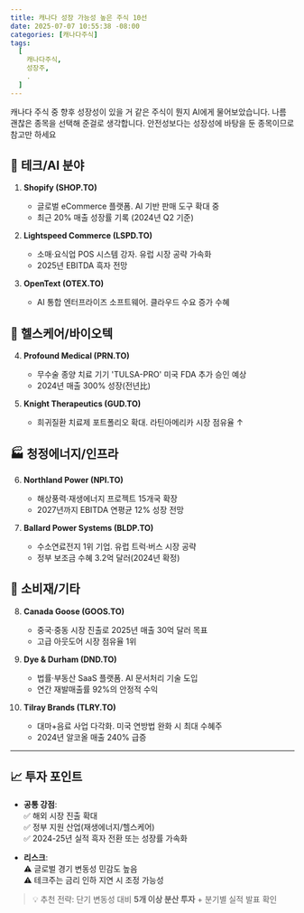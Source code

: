 ```yaml
---
title: 캐나다 성장 가능성 높은 주식 10선
date: 2025-07-07 10:55:38 -08:00
categories: [캐나다주식]
tags:
  [
    캐나다주식,
    성장주,
    .
  ]
---
```


캐나다 주식 중 향후 성장성이 있을 거 같은 주식이 뭔지 AI에게 물어보았습니다. 나름 괜찮은 종목을 선택해 준걸로 생각합니다. 안전성보다는 성장성에 바탕을 둔 종목이므로 참고만 하세요


## 🚀 테크/AI 분야
1. **Shopify (SHOP.TO)**  
   - 글로벌 eCommerce 플랫폼. AI 기반 판매 도구 확대 중  
   - 최근 20% 매출 성장률 기록 (2024년 Q2 기준)

2. **Lightspeed Commerce (LSPD.TO)**  
   - 소매·요식업 POS 시스템 강자. 유럽 시장 공략 가속화  
   - 2025년 EBITDA 흑자 전망

3. **OpenText (OTEX.TO)**  
   - AI 통합 엔터프라이즈 소프트웨어. 클라우드 수요 증가 수혜  

## 💊 헬스케어/바이오텍
4. **Profound Medical (PRN.TO)**  
   - 무수술 종양 치료 기기 'TULSA-PRO' 미국 FDA 추가 승인 예상  
   - 2024년 매출 300% 성장(전년比)

5. **Knight Therapeutics (GUD.TO)**  
   - 희귀질환 치료제 포트폴리오 확대. 라틴아메리카 시장 점유율 ↑  

## 🏭 청정에너지/인프라
6. **Northland Power (NPI.TO)**  
   - 해상풍력·재생에너지 프로젝트 15개국 확장  
   - 2027년까지 EBITDA 연평균 12% 성장 전망

7. **Ballard Power Systems (BLDP.TO)**  
   - 수소연료전지 1위 기업. 유럽 트럭·버스 시장 공략  
   - 정부 보조금 수혜 3.2억 달러(2024년 확정)

## 🛒 소비재/기타
8. **Canada Goose (GOOS.TO)**  
   - 중국·중동 시장 진출로 2025년 매출 30억 달러 목표  
   - 고급 아웃도어 시장 점유율 1위

9. **Dye & Durham (DND.TO)**  
   - 법률·부동산 SaaS 플랫폼. AI 문서처리 기술 도입  
   - 연간 재발매출률 92%의 안정적 수익

10. **Tilray Brands (TLRY.TO)**  
    - 대마+음료 사업 다각화. 미국 연방법 완화 시 최대 수혜주  
    - 2024년 알코올 매출 240% 급증  

---

## 📈 투자 포인트
- **공통 강점**:  
  ✅ 해외 시장 진출 확대  
  ✅ 정부 지원 산업(재생에너지/헬스케어)  
  ✅ 2024-25년 실적 흑자 전환 또는 성장률 가속화  

- **리스크**:  
  ⚠️ 글로벌 경기 변동성 민감도 높음  
  ⚠️ 테크주는 금리 인하 지연 시 조정 가능성  

> 💡 추천 전략: 단기 변동성 대비 **5개 이상 분산 투자** + 분기별 실적 발표 확인
